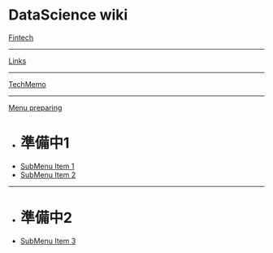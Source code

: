 # DataScience wiki

[Fintech](fintech.md)
- - - -
[Links](links.md)
- - - -
[TechMemo](tech_memo.md)
- - - -
[Menu preparing]()

  * # 準備中1
  * [SubMenu Item 1](aaaa.md)
  * [SubMenu Item 2](bbbb.md)
  - - - -
  * # 準備中2
  * [SubMenu Item 3](cccc.md)

